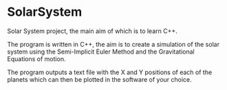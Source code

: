 # SolarSystem
Solar System project, the main aim of which is to learn C++.


The program is written in C++, the aim is to create a simulation of the solar system using the Semi-Implicit Euler Method and the Gravitational Equations of motion.

The program outputs a text file with the X and Y positions of each of the planets which can then be plotted in the software of your choice.
